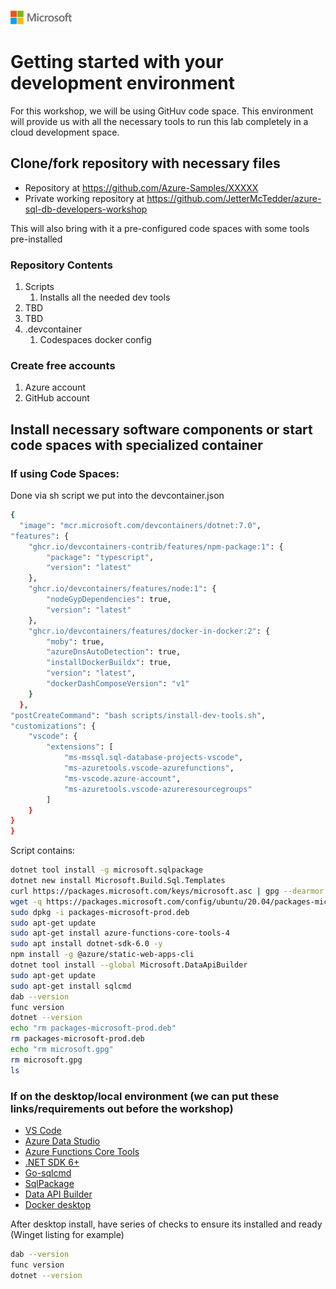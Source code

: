![A picture of the Microsoft Logo](./media/graphics/microsoftlogo.png)

# Getting started with your development environment

For this workshop, we will be using GitHuv code space. This environment will provide us with all the necessary tools to run this lab completely in a cloud development space.

## Clone/fork repository with necessary files

* Repository at https://github.com/Azure-Samples/XXXXX
* Private working repository at https://github.com/JetterMcTedder/azure-sql-db-developers-workshop

This will also bring with it a pre-configured code spaces with some tools pre-installed

### Repository Contents

1. Scripts
    1. Installs all the needed dev tools
1. TBD
1. TBD
1. .devcontainer
    1. Codespaces docker config

### Create free accounts

1. Azure account
1. GitHub account

## Install necessary software components or start code spaces with specialized container

### If using Code Spaces:

Done via sh script we put into the devcontainer.json

```bash
{
  "image": "mcr.microsoft.com/devcontainers/dotnet:7.0",
"features": {
	"ghcr.io/devcontainers-contrib/features/npm-package:1": {
		"package": "typescript",
		"version": "latest"
	},
	"ghcr.io/devcontainers/features/node:1": {
		"nodeGypDependencies": true,
		"version": "latest"
	},
	"ghcr.io/devcontainers/features/docker-in-docker:2": {
		"moby": true,
		"azureDnsAutoDetection": true,
		"installDockerBuildx": true,
		"version": "latest",
		"dockerDashComposeVersion": "v1"
	}
  },
"postCreateCommand": "bash scripts/install-dev-tools.sh",
"customizations": {
	"vscode": {
		"extensions": [
			"ms-mssql.sql-database-projects-vscode",
			"ms-azuretools.vscode-azurefunctions",
			"ms-vscode.azure-account",
			"ms-azuretools.vscode-azureresourcegroups"
		]
	}
}
}
```

Script contains:

```bash
dotnet tool install -g microsoft.sqlpackage
dotnet new install Microsoft.Build.Sql.Templates
curl https://packages.microsoft.com/keys/microsoft.asc | gpg --dearmor > microsoft.gpg
wget -q https://packages.microsoft.com/config/ubuntu/20.04/packages-microsoft-prod.deb
sudo dpkg -i packages-microsoft-prod.deb
sudo apt-get update
sudo apt-get install azure-functions-core-tools-4
sudo apt install dotnet-sdk-6.0 -y
npm install -g @azure/static-web-apps-cli
dotnet tool install --global Microsoft.DataApiBuilder
sudo apt-get update
sudo apt-get install sqlcmd
dab --version 
func version 
dotnet --version
echo "rm packages-microsoft-prod.deb"
rm packages-microsoft-prod.deb
echo "rm microsoft.gpg"
rm microsoft.gpg
ls
```

### If on the desktop/local environment (we can put these links/requirements out before the workshop) 

* [VS Code](https://code.visualstudio.com/)
* [Azure Data Studio](https://learn.microsoft.com/sql/azure-data-studio/download-azure-data-studio)
* [Azure Functions Core Tools](https://learn.microsoft.com/azure/azure-functions/functions-run-local?tabs=v4%2Cwindows%2Ccsharp%2Cportal%2Cbash#install-the-azure-functions-core-tools)
* [.NET SDK 6+](https://dotnet.microsoft.com/download/dotnet/7.0)
* [Go-sqlcmd](https://github.com/microsoft/go-sqlcmd)
* [SqlPackage](https://learn.microsoft.com/sql/tools/sqlpackage/sqlpackage-download)
* [Data API Builder](https://github.com/Azure/data-api-builder)
* [Docker desktop](https://www.docker.com/products/docker-desktop/)

After desktop install, have series of checks to ensure its installed and ready (Winget listing for example)

```bash
dab --version
func version
dotnet --version
```
